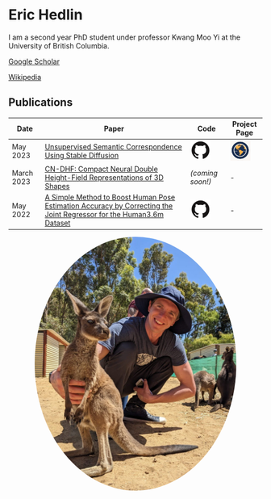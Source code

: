# Eric Hedlin

I am a second year PhD student under professor Kwang Moo Yi at the University of British Columbia. 

[Google Scholar](https://scholar.google.ca/citations?hl=en&user=x6t__GoAAAAJ)

[Wikipedia](https://en.wikipedia.org/wiki/Eric_Hedlin)

## Publications

| Date | Paper | Code | Project Page |
| ---- | ----- | ---- | ------------ |
| May 2023 | [Unsupervised Semantic Correspondence Using Stable Diffusion](https://arxiv.org/abs/2305.15581) | [<img src="octocat.png" width="40">](https://github.com/ubc-vision/LDM_correspondences) | [<img src="globe.png" width="40">](https://ubc-vision.github.io/LDM_correspondences/) |
| March 2023 | [CN-DHF: Compact Neural Double Height-Field Representations of 3D Shapes](https://arxiv.org/abs/2304.13141) | *(coming soon!)* | - |
| May 2022 | [A Simple Method to Boost Human Pose Estimation Accuracy by Correcting the Joint Regressor for the Human3.6m Dataset](https://arxiv.org/abs/2205.00076) | [<img src="octocat.png" width="40">](https://github.com/ubc-vision/joint-regressor-refinement) | - |



<center>
  <img src="eric_hedlin.jpeg" width="400" style="object-fit: cover; object-position: center; border-radius: 50%;">
</center>
